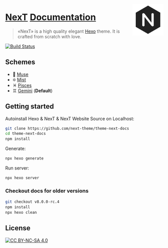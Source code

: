 <a title="NexT website" href="https://theme-next.js.org"><img align="right" alt="NexT logo" width="100" height="100" src="https://raw.githubusercontent.com/next-theme/hexo-theme-next/master/source/images/logo.svg"></a>

# [NexT](https://github.com/next-theme/hexo-theme-next) [Documentation](https://theme-next.js.org)

> «NexT» is a high quality elegant [Hexo](https://hexo.io) theme. It is crafted from scratch with love.

[![Build Status](https://img.shields.io/netlify/bc28ebb2-8371-4a33-a1eb-e0a15e909168?logo=netlify&style=flat-square)](https://app.netlify.com/sites/hexo-theme-next/deploys)

## Schemes

* :heart_decoration: [Muse](https://theme-next.js.org/muse/)
* :six_pointed_star: [Mist](https://theme-next.js.org/mist/)
* :pisces: [Pisces](https://theme-next.js.org/pisces/)
* :gemini: [Gemini](https://theme-next.js.org) (**Default**)

## Getting started

Autoinstall Hexo & NexT & NexT Website Source on Localhost:

```bash
git clone https://github.com/next-theme/theme-next-docs
cd theme-next-docs
npm install
```

Generate:

```bash
npx hexo generate
```

Run server:

```bash
npx hexo server
```

### Checkout docs for older versions

```bash
git checkout v8.0.0-rc.4
npm install
npx hexo clean
```

## License

[![CC BY-NC-SA 4.0](https://mirrors.creativecommons.org/presskit/buttons/88x31/svg/by-nc-sa.svg)](https://creativecommons.org/licenses/by-nc-sa/4.0/)
